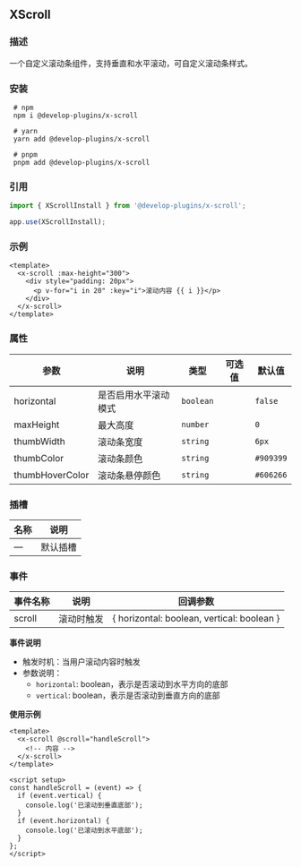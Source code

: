 ## XScroll

### 描述

一个自定义滚动条组件，支持垂直和水平滚动，可自定义滚动条样式。

### 安装

```
 # npm
 npm i @develop-plugins/x-scroll
 
 # yarn
 yarn add @develop-plugins/x-scroll
 
 # pnpm
 pnpm add @develop-plugins/x-scroll
```

### 引用

```javascript
import { XScrollInstall } from '@develop-plugins/x-scroll';

app.use(XScrollInstall);
```

### 示例

```vue
<template>
  <x-scroll :max-height="300">
    <div style="padding: 20px">
      <p v-for="i in 20" :key="i">滚动内容 {{ i }}</p>
    </div>
  </x-scroll>
</template>
```

### 属性

| 参数           | 说明                 | 类型      | 可选值 | 默认值      |
| -------------- | -------------------- | --------- | ------ | ----------- |
| horizontal     | 是否启用水平滚动模式 | `boolean` |        | `false`     |
| maxHeight      | 最大高度             | `number`  |        | `0`         |
| thumbWidth     | 滚动条宽度           | `string`  |        | `6px`       |
| thumbColor     | 滚动条颜色           | `string`  |        | `#909399`   |
| thumbHoverColor| 滚动条悬停颜色       | `string`  |        | `#606266`   |

### 插槽

| 名称 | 说明     |
| ---- | -------- |
| —    | 默认插槽 |

### 事件

| 事件名称 | 说明 | 回调参数 |
| -------- | ---- | -------- |
| scroll | 滚动时触发 | { horizontal: boolean, vertical: boolean } |

**事件说明**

- 触发时机：当用户滚动内容时触发
- 参数说明：
  - `horizontal`: boolean，表示是否滚动到水平方向的底部
  - `vertical`: boolean，表示是否滚动到垂直方向的底部

**使用示例**

```vue
<template>
  <x-scroll @scroll="handleScroll">
    <!-- 内容 -->
  </x-scroll>
</template>

<script setup>
const handleScroll = (event) => {
  if (event.vertical) {
    console.log('已滚动到垂直底部');
  }
  if (event.horizontal) {
    console.log('已滚动到水平底部');
  }
};
</script>
```